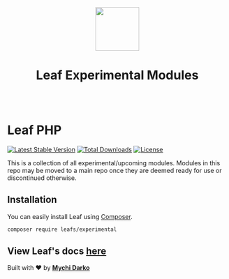 <!-- markdownlint-disable no-inline-html -->
<p align="center">
  <br><br>
  <img src="https://leafphp.netlify.app/assets/img/leaf3-logo.png" height="100"/>
  <h1 align="center">Leaf Experimental Modules</h1>
  <br><br>
</p>

# Leaf PHP

[![Latest Stable Version](https://poser.pugx.org/leafs/experimental/v/stable)](https://packagist.org/packages/leafs/experimental)
[![Total Downloads](https://poser.pugx.org/leafs/experimental/downloads)](https://packagist.org/packages/leafs/experimental)
[![License](https://poser.pugx.org/leafs/experimental/license)](https://packagist.org/packages/leafs/experimental)

This is a collection of all experimental/upcoming modules. Modules in this repo may be moved to a main repo once they are deemed ready for use or discontinued otherwise.

## Installation

You can easily install Leaf using [Composer](https://getcomposer.org/).

```bash
composer require leafs/experimental
```

## View Leaf's docs [here](https://leafphp.netlify.app/#/)

Built with ❤ by [**Mychi Darko**](https://mychi.netlify.app)
